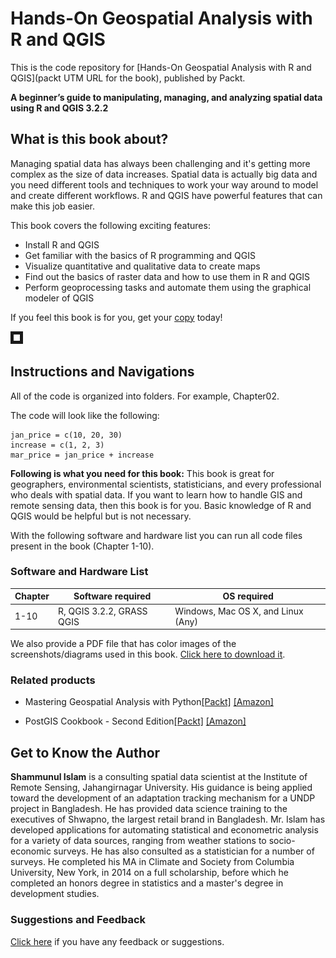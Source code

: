 # Hands-On Geospatial Analysis with R and QGIS

This is the code repository for [Hands-On Geospatial Analysis with R and QGIS](packt UTM URL for the book), published by Packt.

**A beginner’s guide to manipulating, managing, and analyzing spatial data using R and QGIS 3.2.2**

## What is this book about?
Managing spatial data has always been challenging and it's getting more complex as the size of data increases. Spatial data is actually big data and you need different tools and techniques to work your way around to model and create different workflows. R and QGIS have powerful features that can make this job easier.

This book covers the following exciting features:
* Install R and QGIS
* Get familiar with the basics of R programming and QGIS
* Visualize quantitative and qualitative data to create maps
* Find out the basics of raster data and how to use them in R and QGIS
* Perform geoprocessing tasks and automate them using the graphical modeler of QGIS


If you feel this book is for you, get your [copy](https://www.amazon.com/dp/1-788-83748-7) today!

<a href="https://www.packtpub.com/?utm_source=github&utm_medium=banner&utm_campaign=GitHubBanner"><img src="https://raw.githubusercontent.com/PacktPublishing/GitHub/master/GitHub.png" 
alt="https://www.packtpub.com/" border="5" /></a>

## Instructions and Navigations
All of the code is organized into folders. For example, Chapter02.

The code will look like the following:
```
jan_price = c(10, 20, 30)
increase = c(1, 2, 3)
mar_price = jan_price + increase
```

**Following is what you need for this book:**
This book is great for geographers, environmental scientists, statisticians, and every professional who deals with spatial data. If you want to learn how to handle GIS and remote sensing data, then this book is for you. Basic knowledge of R and QGIS would be helpful but is not necessary.

With the following software and hardware list you can run all code files present in the book (Chapter 1-10).
### Software and Hardware List
| Chapter   | Software required                   | OS required |
| ----------|-------------------------------------| ----------------------------------- |
|  1-10     | R, QGIS 3.2.2, GRASS QGIS           | Windows, Mac OS X, and Linux (Any) |


We also provide a PDF file that has color images of the screenshots/diagrams used in this book. [Click here to download it](https://www.packtpub.com/sites/default/files/downloads/9781788991674_ColorImages.pdf).

### Related products
*  Mastering Geospatial Analysis with Python[[Packt]](https://india.packtpub.com/in/application-development/mastering-geospatial-analysis-python?utm_source=github&utm_medium=repository&utm_campaign=) [[Amazon]](https://www.amazon.com/dp/1-788-99666-6)

*  PostGIS Cookbook - Second Edition[[Packt]](https://www.packtpub.com/application-development/postgis-cookbook-second-edition?utm_source=github&utm_medium=repository&utm_campaign=) [[Amazon]](https://www.amazon.com/dp/1-788-83583-2)

## Get to Know the Author
**Shammunul Islam**
is a consulting spatial data scientist at the Institute of Remote Sensing, Jahangirnagar University. His guidance is being applied toward the development of an adaptation tracking mechanism for a UNDP project in Bangladesh. He has provided data science training to the executives of Shwapno, the largest retail brand in Bangladesh. Mr. Islam has developed applications for automating statistical and econometric analysis for a variety of data sources, ranging from weather stations to socio-economic surveys. He has also consulted as a statistician for a number of surveys. He completed his MA in Climate and Society from Columbia University, New York, in 2014 on a full scholarship, before which he completed an honors degree in statistics and a master's degree in development studies.

### Suggestions and Feedback
[Click here](https://docs.google.com/forms/d/e/1FAIpQLSdy7dATC6QmEL81FIUuymZ0Wy9vH1jHkvpY57OiMeKGqib_Ow/viewform) if you have any feedback or suggestions.



